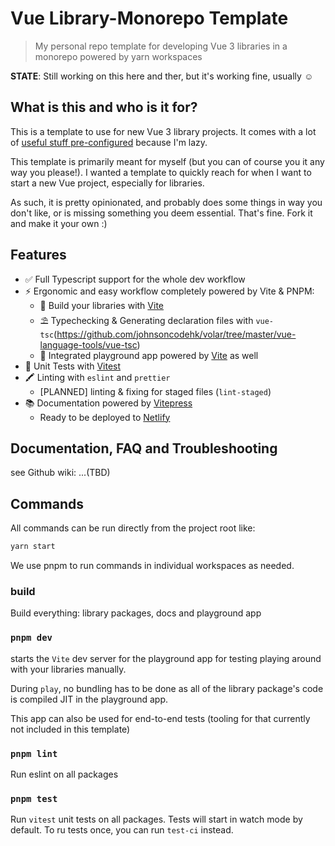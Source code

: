 # Vue Library-Monorepo Template

> My personal repo template for developing Vue 3 libraries in a monorepo powered by yarn workspaces

**STATE**: Still working on this here and ther, but it's working fine, usually ☺️

## What is this and who is it for?

This is a template to use for new Vue 3 library projects. It comes with a lot of [useful stuff pre-configured](#features) because I'm lazy.

This template is primarily meant for myself (but you can of course you it any way you please!). I wanted a template to quickly reach for when I want to start a new Vue project, especially for libraries.

As such, it is pretty opinionated, and probably does some things in way you don't like, or is missing something you deem essential. That's fine. Fork it and make it your own :)

## Features

* ✅ Full Typescript support for the whole dev workflow
* ⚡️  Ergonomic and easy workflow completely powered by Vite & PNPM:
  * 🎯 Build your libraries with [Vite](https://github.com/vitejs/vite)
  * ⛱️ Typechecking & Generating declaration files with `vue-tsc`(https://github.com/johnsoncodehk/volar/tree/master/vue-language-tools/vue-tsc)
  * 🏈 Integrated playground app powered by [Vite](https://github.com/vitejs/vite) as well
* 💊 Unit Tests with [Vitest](https://www.vitest.dev)
* 🖍 Linting with `eslint` and `prettier`
  * [PLANNED] linting & fixing for staged files (`lint-staged`)
* 📚 Documentation powered by [Vitepress](https://vitepress.vuejs.org)
  * Ready to be deployed to [Netlify](https://www.netlify.com)

## Documentation, FAQ and Troubleshooting

see Github wiki: ...(TBD)

## Commands

All commands can be run directly from the project root like:

```bash
yarn start
```

We use pnpm to run commands in individual workspaces as needed.

### build

Build everything: library packages, docs and playground app
### `pnpm dev`

starts the `Vite` dev server for the playground app for testing playing around with your libraries manually. 

During `play`, no bundling has to be done as all of the library package's code is compiled JIT in the playground app.

This app can also be used for end-to-end tests (tooling for that currently not included in this template)

### `pnpm lint`

Run eslint on all packages

### `pnpm test`

Run `vitest` unit tests on all packages. Tests will start in watch mode by default. To ru tests once, you can run `test-ci` instead.